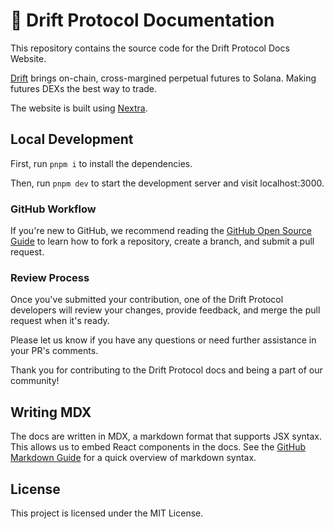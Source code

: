 # 👾 Drift Protocol Documentation

This repository contains the source code for the Drift Protocol Docs Website. 

[Drift](https://www.drift.trade/) brings on-chain, cross-margined perpetual futures to Solana. Making futures DEXs the best way to trade.

The website is built using [Nextra](https://nextra.site).

## Local Development

First, run `pnpm i` to install the dependencies.

Then, run `pnpm dev` to start the development server and visit localhost:3000.

### GitHub Workflow

If you're new to GitHub, we recommend reading the [GitHub Open Source Guide](https://opensource.guide/) to learn how to fork a repository, create a branch, and submit a pull request.

### Review Process

Once you've submitted your contribution, one of the Drift Protocol developers will review your changes, provide feedback, and merge the pull request when it's ready.

Please let us know if you have any questions or need further assistance in your PR's comments.

Thank you for contributing to the Drift Protocol docs and being a part of our community!

## Writing MDX

The docs are written in MDX, a markdown format that supports JSX syntax. This allows us to embed React components in the docs. See the [GitHub Markdown Guide](https://guides.github.com/features/mastering-markdown/) for a quick overview of markdown syntax.


## License

This project is licensed under the MIT License.
